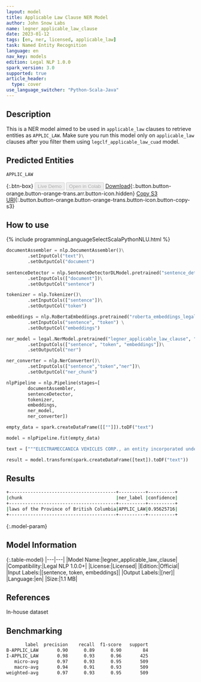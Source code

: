 ```yaml
---
layout: model
title: Applicable Law Clause NER Model
author: John Snow Labs
name: legner_applicable_law_clause
date: 2023-01-12
tags: [en, ner, licensed, applicable_law]
task: Named Entity Recognition
language: en
nav_key: models
edition: Legal NLP 1.0.0
spark_version: 3.0
supported: true
article_header:
  type: cover
use_language_switcher: "Python-Scala-Java"
---
```


## Description

This is a NER model aimed to be used in `applicable_law` clauses to retrieve entities as `APPLIC_LAW`. Make sure you run this model only on `applicable_law` clauses after you filter them using `legclf_applicable_law_cuad` model.

## Predicted Entities

`APPLIC_LAW`

{:.btn-box}
<button class="button button-orange" disabled>Live Demo</button>
<button class="button button-orange" disabled>Open in Colab</button>
[Download](https://s3.amazonaws.com/auxdata.johnsnowlabs.com/legal/models/legner_applicable_law_clause_en_1.0.0_3.0_1673558480167.zip){:.button.button-orange.button-orange-trans.arr.button-icon.hidden}
[Copy S3 URI](s3://auxdata.johnsnowlabs.com/legal/models/legner_applicable_law_clause_en_1.0.0_3.0_1673558480167.zip){:.button.button-orange.button-orange-trans.button-icon.button-copy-s3}

## How to use



<div class="tabs-box" markdown="1">
{% include programmingLanguageSelectScalaPythonNLU.html %}

```python
documentAssembler = nlp.DocumentAssembler()\
        .setInputCol("text")\
        .setOutputCol("document")
        
sentenceDetector = nlp.SentenceDetectorDLModel.pretrained("sentence_detector_dl","xx")\
        .setInputCols(["document"])\
        .setOutputCol("sentence")

tokenizer = nlp.Tokenizer()\
        .setInputCols(["sentence"])\
        .setOutputCol("token")

embeddings = nlp.RoBertaEmbeddings.pretrained("roberta_embeddings_legal_roberta_base", "en") \
        .setInputCols("sentence", "token") \
        .setOutputCol("embeddings")

ner_model = legal.NerModel.pretrained("legner_applicable_law_clause", "en", "legal/models")\
        .setInputCols(["sentence", "token", "embeddings"])\
        .setOutputCol("ner")

ner_converter = nlp.NerConverter()\
        .setInputCols(["sentence","token","ner"])\
        .setOutputCol("ner_chunk")

nlpPipeline = nlp.Pipeline(stages=[
        documentAssembler,
        sentenceDetector,
        tokenizer,
        embeddings,
        ner_model,
        ner_converter])

empty_data = spark.createDataFrame([[""]]).toDF("text")

model = nlpPipeline.fit(empty_data)

text = ["""ELECTRAMECCANICA VEHICLES CORP., an entity incorporated under the laws of the Province of British Columbia, Canada, with an address of Suite 102 East 1st Avenue, Vancouver, British Columbia, Canada, V5T 1A4 ("EMV")""" ]

result = model.transform(spark.createDataFrame([text]).toDF("text"))
```

</div>

## Results

```bash
+----------------------------------------+----------+----------+
|chunk                                   |ner_label |confidence|
+----------------------------------------+----------+----------+
|laws of the Province of British Columbia|APPLIC_LAW|0.95625716|
+----------------------------------------+----------+----------+
```

{:.model-param}
## Model Information

{:.table-model}
|---|---|
|Model Name:|legner_applicable_law_clause|
|Compatibility:|Legal NLP 1.0.0+|
|License:|Licensed|
|Edition:|Official|
|Input Labels:|[sentence, token, embeddings]|
|Output Labels:|[ner]|
|Language:|en|
|Size:|1.1 MB|

## References

In-house dataset

## Benchmarking

```bash
       label  precision    recall  f1-score   support
B-APPLIC_LAW       0.90      0.89      0.90        84
I-APPLIC_LAW       0.98      0.93      0.96       425
   micro-avg       0.97      0.93      0.95       509
   macro-avg       0.94      0.91      0.93       509
weighted-avg       0.97      0.93      0.95       509
```
